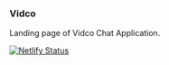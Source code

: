 ### Vidco


Landing page of Vidco Chat Application. 

[![Netlify Status](https://api.netlify.com/api/v1/badges/864a1f7f-735c-4365-89da-090f22c8b2d7/deploy-status)](https://app.netlify.com/sites/vidcoapp/deploys)